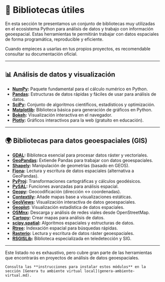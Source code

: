 # 🔹 Bibliotecas útiles

En esta sección te presentamos un conjunto de bibliotecas muy utilizadas en el ecosistema Python para análisis de datos y trabajo con información geoespacial. Estas herramientas te permitirán trabajar con datos espaciales de forma programática, reproducible y eficiente.

Cuando empieces a usarlas en tus propios proyectos, es recomendable consultar su documentación oficial.

---

## 📊 Análisis de datos y visualización

- **[NumPy](http://www.numpy.org/):** Paquete fundamental para el cálculo numérico en Python.
- **[Pandas](http://pandas.pydata.org/):** Estructuras de datos rápidas y fáciles de usar para análisis de datos.
- **[SciPy](http://www.scipy.org/about.html):** Conjunto de algoritmos científicos, estadísticos y optimización.
- **[Matplotlib](http://matplotlib.org/):** Biblioteca básica para generación de gráficos en Python.
- **[Bokeh](http://bokeh.pydata.org/en/latest/):** Visualización interactiva en el navegador.
- **[Plotly](https://plot.ly/python/):** Gráficos interactivos para la web (gratuito en educación).

---

## 🌍 Bibliotecas para datos geoespaciales (GIS)

- **[GDAL](http://www.gdal.org/):** Biblioteca esencial para procesar datos ráster y vectoriales.
- **[GeoPandas](http://geopandas.org/#description):** Extiende Pandas para trabajar con datos geoespaciales.
- **[Shapely](http://toblerity.org/shapely/manual.html):** Manipulación de geometrías (basado en GEOS).
- **[Fiona](https://pypi.python.org/pypi/Fiona):** Lectura y escritura de datos espaciales (alternativa a GeoPandas).
- **[PyProj](https://pypi.python.org/pypi/pyproj):** Transformaciones cartográficas y cálculos geodésicos.
- **[PySAL](https://pysal.readthedocs.org/en/latest/):** Funciones avanzadas para análisis espacial.
- **[Geopy](http://geopy.readthedocs.io/en/latest/):** Geocodificación (dirección ↔ coordenadas).
- **[Contextily](https://github.com/darribas/contextily):** Añade mapas base a visualizaciones estáticas.
- **[GeoViews](http://geo.holoviews.org/index.html):** Visualización interactiva de datos geoespaciales.
- **[Geoplot](https://github.com/ResidentMario/geoplot):** Visualización estadística de datos espaciales.
- **[OSMnx](https://github.com/gboeing/osmnx):** Descarga y análisis de redes viales desde OpenStreetMap.
- **[Cartopy](http://scitools.org.uk/cartopy/docs/latest/index.html):** Crear mapas para análisis de datos.
- **[scipy.spatial](http://docs.scipy.org/doc/scipy/reference/spatial.html):** Algoritmos espaciales y estructuras de datos.
- **[Rtree](http://toblerity.org/rtree/):** Indexación espacial para búsquedas rápidas.
- **[Rasterio](https://github.com/mapbox/rasterio):** Lectura y escritura de datos ráster geoespaciales.
- **[RSGISLib](http://www.rsgislib.org/index.html#python-documentation):** Biblioteca especializada en teledetección y SIG.

---

Este listado no es exhaustivo, pero cubre gran parte de las herramientas que encontrarás en proyectos de análisis de datos geoespaciales.

```{admonition} ¡Instala tu ambiente virtual en tu computadora!
Consulta las **instrucciones para instalar estos módulos** en la sección [Genera tu ambiente virtual local](genera-ambiente-virtual.md).
```

